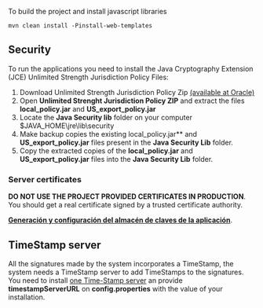 To build the project and install javascript libraries

    mvn clean install -Pinstall-web-templates
    
## Security
To run the applications you need to install the Java Cryptography Extension (JCE) Unlimited Strength Jurisdiction Policy Files:
    
1. Download  Unlimited Strength Jurisdiction Policy Zip [(available at Oracle)](http://www.oracle.com/technetwork/java/javase/downloads/jce8-download-2133166.html)
2. Open **Unlimited Strenght Jurisdiction Policy ZIP** and extract the files **local_policy.jar** and **US_export_policy.jar**
3. Locate the **Java Security lib** folder on your computer $JAVA_HOME\jre\lib\security
4. Make backup copies the existing local_policy.jar** and **US_export_policy.jar** files present in the **Java Security Lib** folder.
5. Copy the extracted copies of the **local_policy.jar** and **US_export_policy.jar** files into the **Java Security Lib** folder.

### Server certificates

**DO NOT USE THE PROJECT PROVIDED CERTIFICATES IN PRODUCTION**. You should get a 
real certificate signed by a trusted certificate authority.

[**Generación y configuración del almacén de claves de la aplicación**](https://github.com/votingsystem/votingsystem/wiki/Almacenes-de-claves).

## TimeStamp server

All the signatures made by the system incorporates a TimeStamp, the system 
needs a TimeStamp server to add TimeStamps to the signatures.
You need to install [one Time-Stamp server](https://github.com/votingsystem/timestamp-server) an provide 
**timestampServerURL** on **config.properties** with the value of your installation.